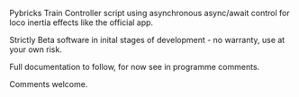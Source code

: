 Pybricks Train Controller script using asynchronous async/await control for loco inertia effects like the official app.

Strictly Beta software in inital stages of development - no warranty, use at your own risk.

Full documentation to follow, for now see in programme comments.

Comments welcome.

